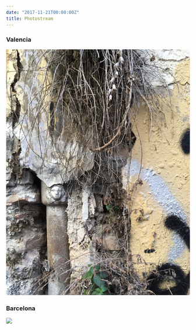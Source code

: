 ```yaml
---
date: "2017-11-21T00:00:00Z"
title: Photostream
---
```


<h3>Valencia</h3>

![](/images/2017-11/1-Carrer-de-Baix-IMG_6827.jpg)

<h3>Barcelona</h3>

![](/images/2017-11/DSC02834.jpg)
